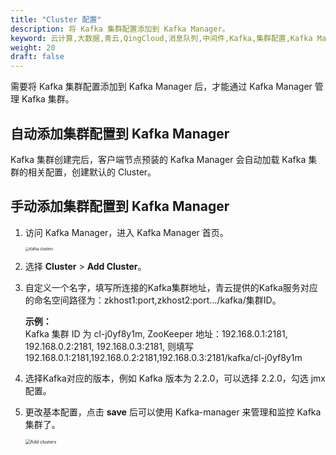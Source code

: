 ```yaml
---
title: "Cluster 配置"
description: 将 Kafka 集群配置添加到 Kafka Manager。
keyword: 云计算,大数据,青云,QingCloud,消息队列,中间件,Kafka,集群配置,Kafka Manager
weight: 20
draft: false
---
```


需要将 Kafka 集群配置添加到 Kafka Manager 后，才能通过 Kafka Manager 管理 Kafka 集群。

## 自动添加集群配置到 Kafka Manager

Kafka 集群创建完后，客户端节点预装的 Kafka Manager 会自动加载 Kafka 集群的相关配置，创建默认的 Cluster。

## 手动添加集群配置到 Kafka Manager

1. 访问 Kafka Manager，进入 Kafka Manager 首页。

   <img src="../../../_images/clusters.png" alt="Kafka clusters" style="zoom:40%;" />  

2. 选择 **Cluster** > **Add Cluster**。
3. 自定义一个名字，填写所连接的Kafka集群地址，青云提供的Kafka服务对应的命名空间路径为：zkhost1:port,zkhost2:port…/kafka/集群ID。

   **示例：**     
   Kafka 集群 ID 为 cl-j0yf8y1m, ZooKeeper 地址：192.168.0.1:2181, 192.168.0.2:2181, 192.168.0.3:2181, 则填写 192.168.0.1:2181,192.168.0.2:2181,192.168.0.3:2181/kafka/cl-j0yf8y1m

4. 选择Kafka对应的版本，例如 Kafka 版本为 2.2.0，可以选择 2.2.0，勾选 jmx 配置。
5. 更改基本配置，点击 **save** 后可以使用 Kafka-manager 来管理和监控 Kafka 集群了。

   <img src="../../../_images/add_cluster.png" alt="Add clusters" style="zoom:50%;" />

